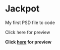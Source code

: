 # Jackpot
My first PSD file to code

Click here for preview

**Click [here](https://cl4ud14.github.io/Jackpot/) for preview**
